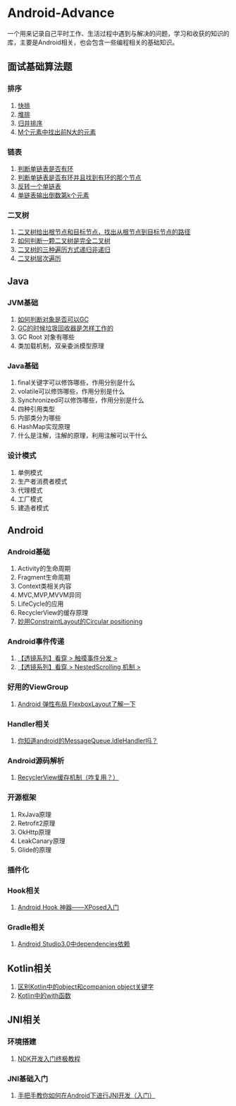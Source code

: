 # Android-Advance

一个用来记录自己平时工作、生活过程中遇到与解决的问题，学习和收获的知识的库，主要是Android相关，也会包含一些编程相关的基础知识。

## 面试基础算法题

### 排序

1. [快排](/algorithm/QuickSort.java)
1. [堆排](/algorithm/HeapSort.java)
1. [归并排序](/algorithm/MergeSort.java)
1. [M个元素中找出前N大的元素](/algorithm/FindTopK.java)

### 链表

1. [判断单链表是否有环](/algorithm/IsHaveCircle.java)
1. [判断单链表是否有环并且找到有环的那个节点](/algorithm/IsHaveCircleAndMeetWhere.java)
1. [反转一个单链表](/algorithm/ReverseNode.java)
1. [单链表输出倒数第k个元素](/algorithm/PrintLastK.java)

### 二叉树

1. [二叉树给出根节点和目标节点，找出从根节点到目标节点的路径](/algorithm/BinaryTreePath.java)
1. [如何判断一颗二叉树是完全二叉树](/algorithm/BinaryTreeCheckCompletion.java)
1. [二叉树的三种遍历方式递归非递归](/algorithm/OrderBinaryTree.java)
1. [二叉树层次遍历](/algorithm/BinaryTreeLevelOrder.java)


## Java

### JVM基础

1. [如何判断对象是否可以GC](/java/Java内存模型以及GC原理.md)
1. [GC的时候垃圾回收器是怎样工作的](/java/Java内存模型以及GC原理.md)
1. GC Root 对象有哪些
1. 类加载机制，双亲委派模型原理

### Java基础

1. final关键字可以修饰哪些，作用分别是什么
1. volatile可以修饰哪些，作用分别是什么
1. Synchronized可以修饰哪些，作用分别是什么
1. 四种引用类型
1. 内部类分为哪些
1. HashMap实现原理
1. 什么是注解，注解的原理，利用注解可以干什么


### 设计模式

1. 单例模式
1. 生产者消费者模式
1. 代理模式
1. 工厂模式
1. 建造者模式

## Android

### Android基础

1. Activity的生命周期
1. Fragment生命周期
1. Context类相关内容
1. MVC,MVP,MVVM异同
1. LifeCycle的应用
1. RecyclerView的缓存原理
1. [妙用ConstraintLayout的Circular positioning](https://www.jianshu.com/p/7f111f0bdbd0)

### Android事件传递

1. [【透镜系列】看穿 > 触摸事件分发 >](https://juejin.im/post/5c3c8538f265da6142741d63)
1. [【透镜系列】看穿 > NestedScrolling 机制 >](https://juejin.im/post/5c3c8d2ae51d4552475fcef7)

### 好用的ViewGroup

1. [Android 弹性布局 FlexboxLayout了解一下](https://juejin.im/post/5b1ceaf8f265da6e3423bc6b)

### Handler相关

1. [你知道android的MessageQueue.IdleHandler吗？](https://blog.csdn.net/tencent_bugly/article/details/78395717)

### Android源码解析

1. [RecyclerView缓存机制（咋复用？）](https://juejin.im/post/5c696ba9e51d457f136d24ff)

### 开源框架

1. RxJava原理
1. Retrofit2原理
1. OkHttp原理
1. LeakCanary原理
1. Glide的原理


### 插件化

### Hook相关

1. [Android Hook 神器——XPosed入门](https://juejin.im/entry/55e97c42ddb2dd0023d1b96f)


### Gradle相关

1. [Android Studio3.0中dependencies依赖](https://blog.csdn.net/silenceoo/article/details/78735687)


## Kotlin相关

1. [区别Kotlin中的object和companion object关键字](http://liuqingwen.me/blog/2017/06/20/object-vs-companion-object-in-kotlin/)
1. [Kotlin中的with函数](https://www.jianshu.com/p/272372acc00c)



## JNI相关

### 环境搭建

1. [NDK开发入门终极教程](https://juejin.im/post/5c3b01016fb9a049f81984bb)



### JNI基础入门
1. [手把手教你如何在Android下进行JNI开发（入门）](https://juejin.im/post/5c05d0776fb9a049ca371cb6)























